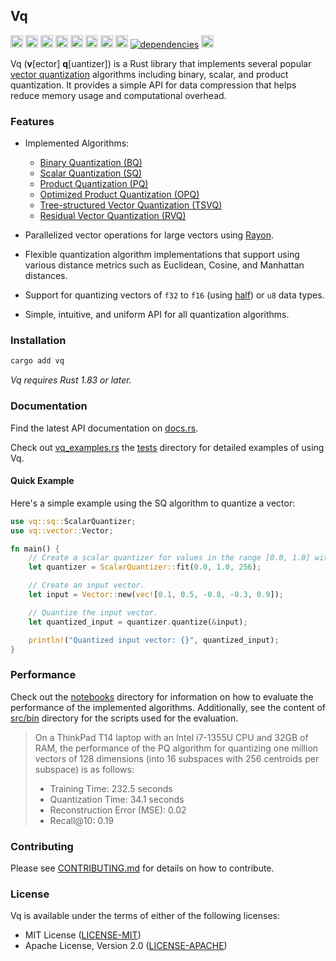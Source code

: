 ## Vq

[<img alt="tests" src="https://img.shields.io/github/actions/workflow/status/habedi/vq/tests.yml?label=tests&style=flat&labelColor=555555&logo=github" height="20">](https://github.com/habedi/vq/actions/workflows/tests.yml)
[<img alt="lints" src="https://img.shields.io/github/actions/workflow/status/habedi/vq/lints.yml?label=lints&style=flat&labelColor=555555&logo=github" height="20">](https://github.com/habedi/vq/actions/workflows/lints.yml)
[<img alt="code coverage" src="https://img.shields.io/codecov/c/github/habedi/vq?style=flat&labelColor=555555&logo=codecov" height="20">](https://codecov.io/gh/habedi/vq)
[<img alt="codefactor" src="https://img.shields.io/codefactor/grade/github/habedi/vq?style=flat&labelColor=555555&logo=codefactor" height="20">](https://www.codefactor.io/repository/github/habedi/vq)
[<img alt="crates.io" src="https://img.shields.io/crates/v/vq.svg?label=crates.io&style=flat&color=fc8d62&logo=rust" height="20">](https://crates.io/crates/vq)
[<img alt="docs.rs" src="https://img.shields.io/badge/docs.rs-vq-66c2a5?label=docs.rs&style=flat&labelColor=555555&logo=docs.rs" height="20">](https://docs.rs/vq)
[<img alt="downloads" src="https://img.shields.io/crates/d/vq?label=downloads&style=flat&labelColor=555555&logo=rust" height="20">](https://crates.io/crates/vq)
[<img alt="msrv" src="https://img.shields.io/badge/msrv-1.83.0-orange?label=msrv&style=flat&labelColor=555555&logo=rust" height="20">](https://github.com/rust-lang/rust/releases/tag/1.83.0)
[<img alt="dependencies" src="https://deps.rs/repo/github/habedi/vq/status.svg">](https://deps.rs/repo/github/habedi/vq)
[<img alt="license" src="https://img.shields.io/badge/license-MIT%2FApache--2.0-007ec6?label=license&style=flat&labelColor=555555&logo=open-source-initiative" height="20">](https://github.com/habedi/vq)

Vq (**v**[ector] **q**[uantizer]) is a Rust library that implements several
popular [vector quantization](https://en.wikipedia.org/wiki/Vector_quantization) algorithms including binary, scalar,
and product quantization.
It provides a simple API for data compression that helps reduce memory usage and computational overhead.

### Features

- Implemented Algorithms:
    - [Binary Quantization (BQ)](src/bq.rs)
    - [Scalar Quantization (SQ)](src/sq.rs)
    - [Product Quantization (PQ)](https://ieeexplore.ieee.org/document/5432202)
    - [Optimized Product Quantization (OPQ)](https://ieeexplore.ieee.org/document/6619223)
    - [Tree-structured Vector Quantization (TSVQ)](https://ieeexplore.ieee.org/document/515493)
    - [Residual Vector Quantization (RVQ)](https://pmc.ncbi.nlm.nih.gov/articles/PMC3231071/)

- Parallelized vector operations for large vectors using [Rayon](https://crates.io/crates/rayon).
- Flexible quantization algorithm implementations that support using various distance metrics such as Euclidean, Cosine,
  and Manhattan distances.
- Support for quantizing vectors of `f32` to `f16` (using [half](https://crates.io/crates/half)) or `u8` data types.
- Simple, intuitive, and uniform API for all quantization algorithms.

### Installation

```bash
cargo add vq
```

*Vq requires Rust 1.83 or later.*

### Documentation

Find the latest API documentation on [docs.rs](https://docs.rs/vq).

Check out [vq_examples.rs](src/bin/vq_examples.rs) the [tests](tests) directory for detailed examples of using Vq.

#### Quick Example

Here's a simple example using the SQ algorithm to quantize a vector:

```rust
use vq::sq::ScalarQuantizer;
use vq::vector::Vector;

fn main() {
    // Create a scalar quantizer for values in the range [0.0, 1.0] with 256 levels.
    let quantizer = ScalarQuantizer::fit(0.0, 1.0, 256);

    // Create an input vector.
    let input = Vector::new(vec![0.1, 0.5, -0.8, -0.3, 0.9]);

    // Quantize the input vector.
    let quantized_input = quantizer.quantize(&input);

    println!("Quantized input vector: {}", quantized_input);
}
```

### Performance

Check out the [notebooks](notebooks/) directory for information on how to evaluate the performance of the implemented
algorithms.
Additionally, see the content of [src/bin](src/bin/) directory for the scripts used for the evaluation.

> On a ThinkPad T14 laptop with an Intel i7-1355U CPU and 32GB of RAM, the performance of the PQ algorithm for
> quantizing one million vectors of 128 dimensions (into 16 subspaces with 256 centroids per subspace) is as follows:
>   - Training Time: 232.5 seconds
>   - Quantization Time: 34.1 seconds
>   - Reconstruction Error (MSE): 0.02
>   - Recall@10: 0.19

### Contributing

Please see [CONTRIBUTING.md](CONTRIBUTING.md) for details on how to contribute.

### License

Vq is available under the terms of either of the following licenses:

- MIT License ([LICENSE-MIT](LICENSE-MIT))
- Apache License, Version 2.0 ([LICENSE-APACHE](LICENSE-APACHE))
